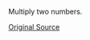 Multiply two numbers.

[Original Source](https://www.codewars.com/kata/50654ddff44f800200000004/train/python)
